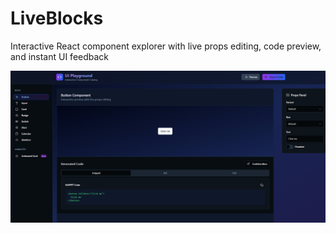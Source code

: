 # LiveBlocks

Interactive React component explorer with live props editing, code preview, and instant UI feedback

![alt text](page.png)
